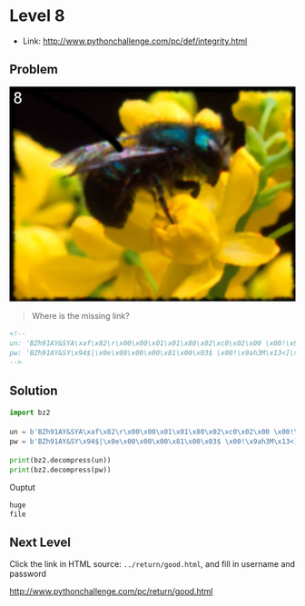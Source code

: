 # Level 8

- Link: http://www.pythonchallenge.com/pc/def/integrity.html

## Problem

![](images/integrity.jpg)

> Where is the missing link?

```html
<!--
un: 'BZh91AY&SYA\xaf\x82\r\x00\x00\x01\x01\x80\x02\xc0\x02\x00 \x00!\x9ah3M\x07<]\xc9\x14\xe1BA\x06\xbe\x084'
pw: 'BZh91AY&SY\x94$|\x0e\x00\x00\x00\x81\x00\x03$ \x00!\x9ah3M\x13<]\xc9\x14\xe1BBP\x91\xf08'
-->
```

## Solution

```python
import bz2

un = b'BZh91AY&SYA\xaf\x82\r\x00\x00\x01\x01\x80\x02\xc0\x02\x00 \x00!\x9ah3M\x07<]\xc9\x14\xe1BA\x06\xbe\x084'
pw = b'BZh91AY&SY\x94$|\x0e\x00\x00\x00\x81\x00\x03$ \x00!\x9ah3M\x13<]\xc9\x14\xe1BBP\x91\xf08'

print(bz2.decompress(un))
print(bz2.decompress(pw))
```

Ouptut

```
huge
file
```

## Next Level

Click the link in HTML source: ``../return/good.html``, and fill in username and password

http://www.pythonchallenge.com/pc/return/good.html
